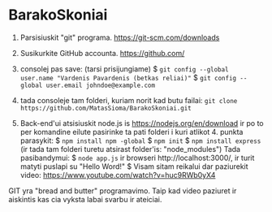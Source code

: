 # BarakoSkoniai

1. Parsisiuskit "git" programa. https://git-scm.com/downloads
2. Susikurkite GitHub accounta. https://github.com/
3. consolej pas save: (tarsi prisijungiame)
$ ``git config --global user.name "Vardenis Pavardenis (betkas reliai)"``
$ ``git config --global user.email johndoe@example.com``

4. tada consoleje tam folderi, kuriam norit kad butu failai:
``git clone https://github.com/MatasSioma/BarakoSkoniai.git``
5. Back-end'ui atsisiuskit node.js is https://nodejs.org/en/download ir po to per komandine eilute pasirinke ta pati folderi i kuri atlikot 4. punkta parasykit:
    $ ``npm install npm -global``
    $ ``npm init``
    $ ``npm install express`` (ir tada tam folderi turetu atsirast folder'is: "node_modules")
    Tada pasibandymui: $ ``node app.js`` ir browseri http://localhost:3000/, ir turit matyti puslapi su "Hello Word!"
    $ Visam sitam reikalui dar paziurekit video: https://www.youtube.com/watch?v=huc9RWb0yX4

GIT yra "bread and butter" programavimo. Taip kad video paziuret ir aiskintis kas cia vyksta labai svarbu ir ateiciai.
